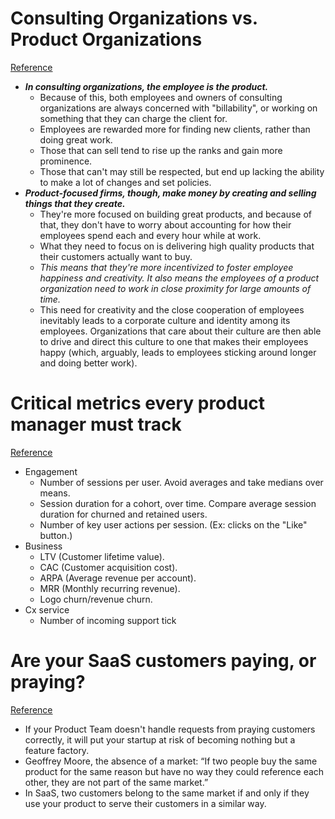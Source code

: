 # Consulting Organizations vs. Product Organizations
[Reference](https://www.linkedin.com/pulse/consulting-organizations-vs-product-shanif-dhanani/)

- ***In consulting organizations, the employee is the product.***
  - Because of this, both employees and owners of consulting organizations are always concerned with "billability", or working on something that they can charge the client for.
  - Employees are rewarded more for finding new clients, rather than doing great work.
  - Those that can sell tend to rise up the ranks and gain more prominence.
  - Those that can't may still be respected, but end up lacking the ability to make a lot of changes and set policies.
- ***Product-focused firms, though, make money by creating and selling things that they create.***
  - They're more focused on building great products, and because of that, they don't have to worry about accounting for how their employees spend each and every hour while at work.
  - What they need to focus on is delivering high quality products that their customers actually want to buy.
  - *This means that they're more incentivized to foster employee happiness and creativity. It also means the employees of a product organization need to work in close proximity for large amounts of time.*
  - This need for creativity and the close cooperation of employees inevitably leads to a corporate culture and identity among its employees. Organizations that care about their culture are then able to drive and direct this culture to one that makes their employees happy (which, arguably, leads to employees sticking around longer and doing better work).

# Critical metrics every product manager must track
[Reference](https://productcoalition.com/critical-metrics-every-product-manager-must-track-c5f1e46e3423)

- Engagement
  - Number of sessions per user. Avoid averages and take medians over means.
  - Session duration for a cohort, over time. Compare average session duration for churned and retained users.
  - Number of key user actions per session. (Ex: clicks on the "Like" button.)
- Business
  - LTV (Customer lifetime value).
  - CAC (Customer acquisition cost).
  - ARPA (Average revenue per account).
  - MRR (Monthly recurring revenue).
  - Logo churn/revenue churn.
- Cx service
  - Number of incoming support tick

# Are your SaaS customers paying, or praying?
[Reference](https://productcoalition.com/are-your-saas-customers-paying-or-praying-e23021301c78)

- If your Product Team doesn't handle requests from praying customers correctly, it will put your startup at risk of becoming nothing but a feature factory.
- Geoffrey Moore, the absence of a market: “If two people buy the same product for the same reason but have no way they could reference each other, they are not part of the same market.”
- In SaaS, two customers belong to the same market if and only if they use your product to serve their customers in a similar way.
